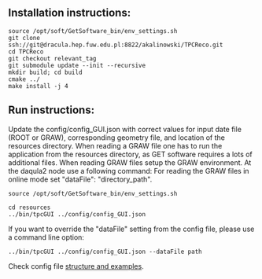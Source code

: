 ## Installation instructions:

```
source /opt/soft/GetSoftware_bin/env_settings.sh
git clone ssh://git@dracula.hep.fuw.edu.pl:8822/akalinowski/TPCReco.git
cd TPCReco
git checkout relevant_tag
git submodule update --init --recursive
mkdir build; cd build
cmake ../
make install -j 4
```

## Run instructions:

Update the  config/config_GUI.json with correct values for input date file (ROOT or GRAW), corresponding geometry file,
and location of the resources directory.
When reading a GRAW file one has to run the application from the resources directory, as GET software requires a lots of additional files.
When reading GRAW files setup the GRAW environment. At the daqula2 node use a following command:
For reading the GRAW files in online mode set  "dataFile": "directory_path". 

```
source /opt/soft/GetSoftware_bin/env_settings.sh
```

``` 
cd resources
../bin/tpcGUI ../config/config_GUI.json
```

If you want to override the "dataFile" setting from the config file, please use a command line option:

```
../bin/tpcGUI ../config/config_GUI.json --dataFile path
```

Check config file [structure and examples](GUI/config/README.md). 
